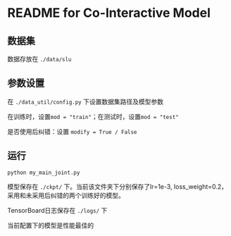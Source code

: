 # README for Co-Interactive Model

## 数据集

数据存放在 `./data/slu`

## 参数设置

在 `./data_util/config.py` 下设置数据集路径及模型参数

在训练时，设置`mod = "train"`；在测试时，设置`mod = "test"`

是否使用后纠错：设置 `modify = True / False`

## 运行

```python my_main_joint.py```

模型保存在 `./ckpt/` 下。当前该文件夹下分别保存了lr=1e-3, loss_weight=0.2，采用和未采用后纠错的两个训练好的模型。

TensorBoard日志保存在 `./logs/` 下

当前配置下的模型是性能最佳的